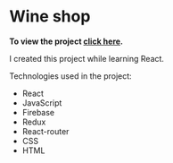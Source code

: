 # Wine shop
**To view the project [click here](https://wine-shop-project.vercel.app/).**

I created this project while learning React.

Technologies used in the project:

- React
- JavaScript
- Firebase
- Redux
- React-router
- CSS
- HTML
